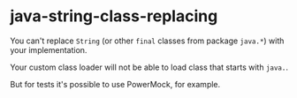 # java-string-class-replacing
You can't replace `String` (or other `final` classes from package `java.*`) with your implementation.

Your custom class loader will not be able to load class that starts with `java.`.

But for tests it's possible to use PowerMock, for example.
